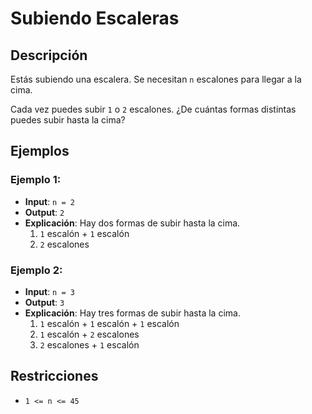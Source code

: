 # Subiendo Escaleras

## Descripción

Estás subiendo una escalera. Se necesitan `n` escalones para llegar a la cima.

Cada vez puedes subir `1` o `2` escalones. ¿De cuántas formas distintas puedes subir hasta la cima?

## Ejemplos

### Ejemplo 1:

- **Input**: `n = 2`
- **Output**: `2`
- **Explicación**: Hay dos formas de subir hasta la cima.
  1. `1` escalón + `1` escalón
  2. `2` escalones

### Ejemplo 2:

- **Input**: `n = 3`
- **Output**: `3`
- **Explicación**: Hay tres formas de subir hasta la cima.
  1. `1` escalón + `1` escalón + `1` escalón
  2. `1` escalón + `2` escalones
  3. `2` escalones + `1` escalón

## Restricciones

- `1 <= n <= 45`